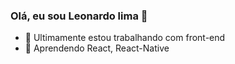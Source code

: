 ### Olá, eu sou Leonardo lima 👋

- 🔭 Ultimamente estou trabalhando com front-end
- 🌱 Aprendendo React, React-Native

